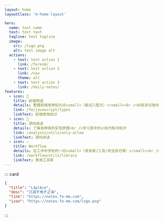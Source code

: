 ```yaml
---
layout: home
layoutClass: 'm-home-layout'

hero:
  name: test name
  text: test text
  tagline: test tagline
  image:
    src: /logo.png
    alt: test image alt
  actions:
    - text: test action 1
      link: /fe/es6/
    - text: test action 2
      link: /nav
      theme: alt
    - text: test action 3
      link: /daily-notes/
features:
  - icon: 📖
    title: 前端物语
    details: 整理前端常用知识点<small>（面试八股文）</small><br />如有异议按你的理解为主，不接受反驳
    link: /fe/javascript/types
    linkText: 前端常用知识
  - icon: 📘
    title: 源码阅读
    details: 了解各种库的实现原理<br />学习其中的小技巧和冷知识
    link: /analysis/utils/only-allow
    linkText: 源码阅读
  - icon: 💡
    title: Workflow
    details: 在工作中学到的一切<small>（常用库/工具/奇淫技巧等）</small><br />配合 CV 大法来更好的摸鱼
    link: /workflow/utils/library
    linkText: 常用工具库
---
```


::: card
```json
{
  "title": "L4plAce",
  "desc": "沉溺于电子之海",
  "link": "https://notes.fe-mm.com",
  "icon": "https://notes.fe-mm.com/logo.png"
}
```
:::

<style>
/*爱的魔力转圈圈*/
.m-home-layout .image-src:hover {
  transform: translate(-50%, -50%) rotate(666turn);
  transition: transform 59s 1s cubic-bezier(0.3, 0, 0.8, 1);
}

.m-home-layout .details small {
  opacity: 0.8;
}

.m-home-layout .item:last-child .details {
  display: flex;
  justify-content: flex-end;
  align-items: end;
}
</style>
